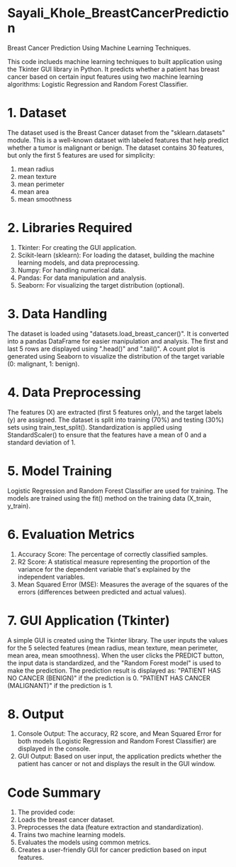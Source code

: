 # Sayali_Khole_BreastCancerPrediction
Breast Cancer Prediction Using Machine Learning Techniques.

This code inclueds  machine learning techniques to built application using the Tkinter GUI library in Python. It predicts whether a patient has breast cancer based on certain input features using two machine learning algorithms: Logistic Regression and Random Forest Classifier.

# 1. Dataset
The dataset used is the Breast Cancer dataset from the "sklearn.datasets" module. This is a well-known dataset with labeled features that help predict whether a tumor is malignant or benign.
The dataset contains 30 features, but only the first 5 features are used for simplicity:
  1. mean radius
  2. mean texture
  3. mean perimeter
  4. mean area
  5. mean smoothness
  
# 2. Libraries Required
  1. Tkinter: For creating the GUI application.
  2. Scikit-learn (sklearn): For loading the dataset, building the machine learning models, and data preprocessing.
  3. Numpy: For handling numerical data.
  4. Pandas: For data manipulation and analysis.
  5. Seaborn: For visualizing the target distribution (optional).

# 3. Data Handling
The dataset is loaded using "datasets.load_breast_cancer()".
It is converted into a pandas DataFrame for easier manipulation and analysis.
The first and last 5 rows are displayed using ".head()" and ".tail()".
A count plot is generated using Seaborn to visualize the distribution of the target variable (0: malignant, 1: benign).

# 4. Data Preprocessing
The features (X) are extracted (first 5 features only), and the target labels (y) are assigned.
The dataset is split into training (70%) and testing (30%) sets using train_test_split().
Standardization is applied using StandardScaler() to ensure that the features have a mean of 0 and a standard deviation of 1.

# 5. Model Training
Logistic Regression and Random Forest Classifier are used for training.
The models are trained using the fit() method on the training data (X_train, y_train).

# 6. Evaluation Metrics
  1. Accuracy Score: The percentage of correctly classified samples.
  2. R2 Score: A statistical measure representing the proportion of the variance for the dependent variable that's explained by the     
     independent variables.
  3. Mean Squared Error (MSE): Measures the average of the squares of the errors (differences between predicted and actual values).

# 7. GUI Application (Tkinter)
A simple GUI is created using the Tkinter library.
The user inputs the values for the 5 selected features (mean radius, mean texture, mean perimeter, mean area, mean smoothness).
When the user clicks the PREDICT button, the input data is standardized, and the "Random Forest model" is used to make the prediction.
The prediction result is displayed as:
  "PATIENT HAS NO CANCER (BENIGN)" if the prediction is 0.
  "PATIENT HAS CANCER (MALIGNANT)" if the prediction is 1.
# 8. Output
  1. Console Output: The accuracy, R2 score, and Mean Squared Error for both models (Logistic Regression and Random Forest Classifier) 
     are displayed in the console.
  2. GUI Output: Based on user input, the application predicts whether the patient has cancer or not and displays the result in the GUI 
     window.

# Code Summary
  1. The provided code:
  2. Loads the breast cancer dataset.
  3. Preprocesses the data (feature extraction and standardization).
  4. Trains two machine learning models.
  5. Evaluates the models using common metrics.
  6. Creates a user-friendly GUI for cancer prediction based on input features.
